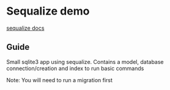 # Sequalize demo

[sequalize docs](https://sequelize.readthedocs.io/en/v3/)

## Guide
Small sqlite3 app using sequalize. Contains a model, database connection/creation and index to run basic commands

Note: You will need to run a migration first